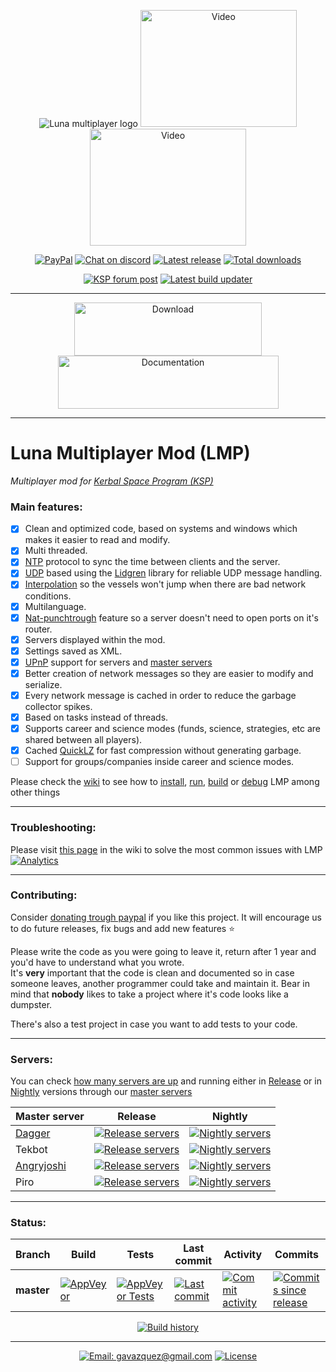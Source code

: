 <p align="center">
    <img src="../master/External/logo.png" alt="Luna multiplayer logo"/>
    <a href="https://www.youtube.com/watch?v=rmJL_c-EJK8"><img src="https://img.youtube.com/vi/rmJL_c-EJK8/0.jpg" alt="Video" height="187" width="250"/></a>    
    <a href="https://www.youtube.com/watch?v=gf6xyLnpnoM"><img src="https://img.youtube.com/vi/gf6xyLnpnoM/0.jpg" alt="Video" height="187" width="250"/></a>
</p>

<p align="center">
    <a href="https://paypal.me/gavazquez"><img src="https://img.shields.io/badge/paypal-donate-yellow.svg?style=flat&logo=paypal" alt="PayPal"/></a>
    <a href="https://discord.gg/wKVMhWQ"><img src="https://img.shields.io/discord/378456662392045571.svg?style=flat&logo=discord&label=discord" alt="Chat on discord"/></a>
    <a href="../../releases"><img src="https://img.shields.io/github/release/lunamultiplayer/lunamultiplayer.svg?style=flat&logo=github&logoColor=white" alt="Latest release" /></a>
    <a href="../../releases"><img src="https://img.shields.io/github/downloads/lunamultiplayer/lunamultiplayer/total.svg?style=flat&logo=github&logoColor=white" alt="Total downloads" /></a>
</p>

<p align="center">
    <a href="https://forum.kerbalspaceprogram.com/index.php?/topic/168271-131-luna-multiplayer-lmp-alpha"><img src="https://img.shields.io/badge/KSP%20Forum-Post-4265f4.svg?style=flat" alt="KSP forum post"/></a>
    <a href="https://github.com/LunaMultiplayer/LunaMultiplayerUpdater"><img src="https://img.shields.io/badge/Automatic-Updater-4265f4.svg?style=flat" alt="Latest build updater"/></a>
</p>

---

<p align="center">
  <a href="../../releases/latest"><img src="../master/External/downloadIcon.png" alt="Download" height="85" width="300"/></a>
  <a href="../../wiki"><img src="../master/External/documentationIcon.png" alt="Documentation" height="85" width="353"/></a>
</p>

---

# Luna Multiplayer Mod (LMP)

*Multiplayer mod for [Kerbal Space Program (KSP)](https://kerbalspaceprogram.com)*

### Main features:

- [x] Clean and optimized code, based on systems and windows which makes it easier to read and modify.
- [x] Multi threaded.
- [x] [NTP](https://en.wikipedia.org/wiki/Network_Time_Protocol) protocol to sync the time between clients and the server.
- [x] [UDP](https://en.wikipedia.org/wiki/User_Datagram_Protocol) based using the [Lidgren](https://github.com/lidgren/lidgren-network-gen3) library for reliable UDP message handling.
- [x] [Interpolation](http://www.gabrielgambetta.com/entity-interpolation.html) so the vessels won't jump when there are bad network conditions.
- [x] Multilanguage.
- [x] [Nat-punchtrough](../../wiki/Master-server) feature so a server doesn't need to open ports on it's router.
- [x] Servers displayed within the mod.
- [x] Settings saved as XML.
- [x] [UPnP](https://en.wikipedia.org/wiki/Universal_Plug_and_Play) support for servers and [master servers](../../wiki/Master-server)
- [x] Better creation of network messages so they are easier to modify and serialize.
- [x] Every network message is cached in order to reduce the garbage collector spikes.
- [x] Based on tasks instead of threads.
- [x] Supports career and science modes (funds, science, strategies, etc are shared between all players).
- [x] Cached [QuickLZ](http://www.quicklz.com) for fast compression without generating garbage.
- [ ] Support for groups/companies inside career and science modes.

Please check the [wiki](../../wiki) to see how to [install](../../wiki/How-to-install-LMP), [run](../../wiki/How-to-play-with-LMP), [build](../../wiki/How-to-compile-LMP) or [debug](../../wiki/Debugging-in-Visual-studio) LMP among other things

---
### Troubleshooting:

Please visit [this page](../../wiki/Troubleshooting) in the wiki to solve the most common issues with LMP 
[![Analytics](https://ga-beacon.appspot.com/UA-118326748-1/Home?pixel&useReferer)](https://github.com/igrigorik/ga-beacon)

---
### Contributing:

Consider [donating trough paypal](https://paypal.me/gavazquez) if you like this project. 
It will encourage us to do future releases, fix bugs and add new features :star:

Please write the code as you were going to leave it, return after 1 year and you'd have to understand what you wrote.  
It's **very** important that the code is clean and documented so in case someone leaves, another programmer could take and maintain it. Bear in mind that **nobody** likes to take a project where it's code looks like a dumpster.

There's also a test project in case you want to add tests to your code.

---
### Servers:

You can check [how many servers are up](../../wiki/Master-server-status) and running either in [Release](../../wiki/How-to-get-the-latest-version-of-LMP) or in [Nightly](../../wiki/How-to-get-nightly-builds) versions through our [master servers](../../wiki/Master-server)

| Master server | Release | Nightly |
| ------------  | ------- |-------- |
[Dagger](https://github.com/gavazquez) | [![Release servers](https://img.shields.io/website-up-down-brightgreen-red/http/servers.lunamultiplayer.com:8701.svg?label=status)](http://servers.lunamultiplayer.com:8701) | [![Nightly servers](https://img.shields.io/website-up-down-brightgreen-red/http/servers.lunamultiplayer.com:8751.svg?label=status)](http://servers.lunamultiplayer.com:8751) |
Tekbot | [![Release servers](https://img.shields.io/website-up-down-brightgreen-red/http/212.48.114.221:8701.svg?label=status)](http://212.48.114.221:8701) | [![Nightly servers](https://img.shields.io/website-up-down-brightgreen-red/http/212.48.114.221:8751.svg?label=status)](http://212.48.114.221:8751) |
[Angryjoshi](https://github.com/Angryjoshi) | [![Release servers](https://img.shields.io/website-up-down-brightgreen-red/http/lmp.anschuetznet.de:8701.svg?label=status)](http://lmp.anschuetznet.de:8701) | [![Nightly servers](https://img.shields.io/website-up-down-brightgreen-red/http/lmp.anschuetznet.de:8751.svg?label=status)](http://lmp.anschuetznet.de:8751) |
Piro | [![Release servers](https://img.shields.io/website-up-down-brightgreen-red/http/178.33.167.161:8701.svg?label=status)](http://178.33.167.161:8701) | [![Nightly servers](https://img.shields.io/website-up-down-brightgreen-red/http/178.33.167.161:8751.svg?label=status)](http://178.33.167.161:8751) |

---
### Status:

|   Branch   |   Build  |   Tests  |  Last commit  |   Activity    |    Commits    |
| ---------- | -------- | -------- | ------------- | ------------- | ------------- |
| **master** |[![AppVeyor](https://img.shields.io/appveyor/ci/gavazquez/lunamultiplayer/master.svg?style=flat&logo=appveyor)](https://ci.appveyor.com/project/gavazquez/lunamultiplayer/branch/master) | [![AppVeyor Tests](https://img.shields.io/appveyor/tests/gavazquez/lunamultiplayer/master.svg?style=flat&logo=appveyor)](https://ci.appveyor.com/project/gavazquez/lunamultiplayer/branch/master/tests) | [![Last commit](https://img.shields.io/github/last-commit/lunamultiplayer/lunamultiplayer/master.svg?style=flat&logo=github&logoColor=white)](../../commits/master) | [![Commit activity](https://img.shields.io/github/commit-activity/y/lunamultiplayer/lunamultiplayer.svg?style=flat&logo=github&logoColor=white)](../../commits/master) | [![Commits since release](https://img.shields.io/github/commits-since/lunamultiplayer/lunamultiplayer/latest.svg?style=flat&logo=github&logoColor=white)](../../commits/master)

<p align="center">
    <a href="https://ci.appveyor.com/project/gavazquez/lunamultiplayer/history"><img src="https://buildstats.info/appveyor/chart/gavazquez/lunamultiplayer?buildCount=100" alt="Build history"/></a>
</p>

---

<p align="center">
  <a href="mailto:gavazquez@gmail.com"><img src="https://img.shields.io/badge/email-gavazquez@gmail.com-blue.svg?style=flat" alt="Email: gavazquez@gmail.com" /></a>
  <a href="./LICENSE"><img src="https://img.shields.io/github/license/lunamultiplayer/LunaMultiPlayer.svg" alt="License" /></a>
</p>
